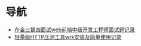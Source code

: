 导航
===
* [在金三银四面试web前端中级开发工程师面试题记录](https://github.com/lirong098/record/blob/master/interview.md)
* [轻量级HTTP压测工具wrk安装及简单使用记录](https://github.com/lirong098/record/blob/master/wrk.md)
